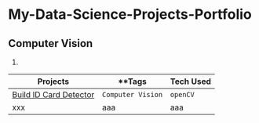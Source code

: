 # My-Data-Science-Projects-Portfolio

## Computer Vision
1. 


| **Projects** | **Tags | **Tech Used** |
| --- | --- | --- |
| [Build ID Card Detector](https://github.com/MaxMA2000/My-Data-Science-Projects-Portfolio/blob/main/project-build-ID-card-detector/ID%20Card%20Tampering.ipynb) | `Computer Vision` | `openCV` |
| xxx | aaa | aaa |
